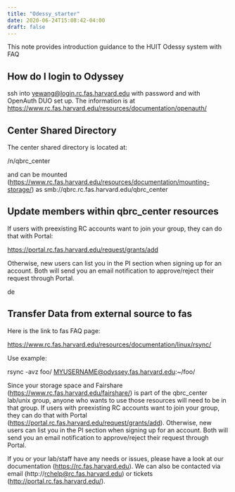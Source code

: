 ```yaml
---
title: "Odessy_starter"
date: 2020-06-24T15:08:42-04:00
draft: false
---
```

This note provides introduction guidance to the HUIT Odessy system with FAQ 


## How do I login to Odyssey

ssh into yewang@login.rc.fas.harvard.edu with password and with OpenAuth DUO set up.  The information is at https://www.rc.fas.harvard.edu/resources/documentation/openauth/


## Center Shared Directory

The center shared directory is located at:

/n/qbrc_center 

and can be mounted (https://www.rc.fas.harvard.edu/resources/documentation/mounting-storage/) as smb://qbrc.rc.fas.harvard.edu/qbrc_center

## Update members within qbrc_center resources

If users with preexisting RC accounts
want to join your group, they can do that with Portal:

https://portal.rc.fas.harvard.edu/request/grants/add

Otherwise, new users can list you in the PI section when signing up for an
account. Both will send you an email notification to approve/reject their
request through Portal.

de


## Transfer Data from external source to fas

Here is the link to fas FAQ page:

https://www.rc.fas.harvard.edu/resources/documentation/linux/rsync/

Use example:

rsync -avz  foo/ MYUSERNAME@odyssey.fas.harvard.edu:~/foo/







Since your storage space and Fairshare (https://www.rc.fas.harvard.edu/fairshare/)
is part of the qbrc_center lab/unix group, anyone who wants to use those
resources will need to be in that group. If users with preexisting RC accounts
want to join your group, they can do that with Portal (https://portal.rc.fas.harvard.edu/request/grants/add).
Otherwise, new users can list you in the PI section when signing up for an
account. Both will send you an email notification to approve/reject their
request through Portal.

If you or your lab/staff have any needs or issues, please have a look at our
documentation (https://rc.fas.harvard.edu). We can also be contacted via email (http://rchelp@rc.fas.harvard.edu)
or tickets (http://portal.rc.fas.harvard.edu/).


